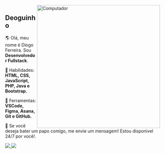 <img src="https://media1.giphy.com/media/3o6fJ5z2bgCLBshZUA/giphy.gif?cid=ecf05e47hylch294ppnexvlqo8s5et5n8f1j2oyupg86uf8r&rid=giphy.gif&ct=g" min-width="400px" max-width="400px" width="400px" align="right" alt="Computador">

<h2 align = "left">Deoguinho</h2>
<p align="left">
 
  🌎 Olá, meu nome é Diogo Ferreira. Sou <strong>Desenvolvedor Fullstack</strong>.
</p>

<p align="left">
  🦄 Habilidades: <strong>HTML, CSS, JavaScript, PHP, Java e Bootstrap.</strong>
</p>

<p align="left">
  💼 Ferramentas: <strong>VSCode, Figma, Asana, Git e GitHub.</strong>
</p>

<p align="left">
  💌 Se você deseja bater um papo comigo, me envie um mensagem! Estou disponivel 24/7 por você!.
</p>

<p align="left">
  <a href="https://www.instagram.com/deoguin_ho/" alt="Instagram">
    <img src="https://img.shields.io/badge/-Instagram-1C1C1C?style=for-the-badge&logo=Instagram&logoColor=00FFFF&link=https://www.instagram.com/iuricode"/>
  </a>
  
  <a href="https://www.linkedin.com/in/deoguinho" alt="Linkedin">
    <img src="https://img.shields.io/badge/-Linkedin-1C1C1C?style=for-the-badge&logo=Linkedin&logoColor=00FFFF&link=https://www.linkedin.com/in/iuricode"/>
  </a>

</p>
